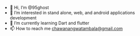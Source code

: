 - 👋 Hi, I’m @95ghost
- 👀 I’m interested in stand alone, web, and android applications development
- 🌱 I’m currently learning Dart and flutter
- 📫 How to reach me chawanangwatambala@gmail.com

<!---
95ghost/95ghost is a ✨ special ✨ repository because its `README.md` (this file) appears on your GitHub profile.
You can click the Preview link to take a look at your changes.
--->
